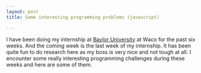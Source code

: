 ```yaml
---
layout: post
title: Some interesting programming problems (javascript)

---
```

I have been doing my internship at [Baylor University](http://www.baylor.edu/) at Waco for the past six weeks. And the coming week is the last week of my internship. It has been quite fun to do research here as my boss is very nice and not tough at all. I encounter some really interesting programming challenges during these weeks and here are some of them.

